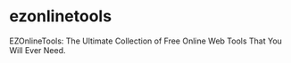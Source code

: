 # ezonlinetools
EZOnlineTools: The Ultimate Collection of Free Online Web Tools That You Will Ever Need.
